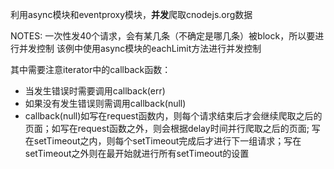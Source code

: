 利用async模块和eventproxy模块，**并发**爬取cnodejs.org数据

NOTES:
一次性发40个请求，会有某几条（不确定是哪几条）被block，所以要进行并发控制
该例中使用async模块的eachLimit方法进行并发控制

其中需要注意iterator中的callback函数：
- 当发生错误时需要调用callback(err)
- 如果没有发生错误则需调用callback(null)
- callback(null)如写在request函数内，则每个请求结束后才会继续爬取之后的页面；如写在request函数之外，则会根据delay时间并行爬取之后的页面;
写在setTimeout之内，则每个setTimeout完成后才进行下一组请求；写在setTimeout之外则在最开始就进行所有setTimeout的设置
